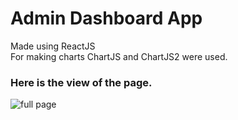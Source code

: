 # Admin Dashboard App

Made using ReactJS <br/>
For making charts ChartJS and ChartJS2 were used.

###  Here is the view of the page.
![full page](https://github.com/mrityunjay2003/Rise11/assets/77834210/21511be0-7398-4fc5-a9c4-57ecefb470aa)
       
